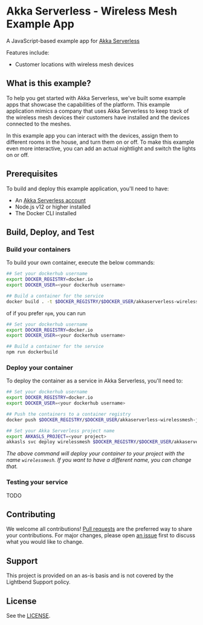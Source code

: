# Akka Serverless - Wireless Mesh Example App

A JavaScript-based example app for [Akka Serverless](https://developer.lightbend.com/docs/akka-serverless/)

Features include:

* Customer locations with wireless mesh devices

## What is this example?

To help you get started with Akka Serverless, we've built some example apps that showcase the capabilities of the platform. This example application mimics a company that uses Akka Serverless to keep track of the wireless mesh devices their customers have installed and the devices connected to the meshes.

In this example app you can interact with the devices, assign them to different rooms in the house, and turn them on or off. To make this example even more interactive, you can add an actual nightlight and switch the lights on or off. 

## Prerequisites

To build and deploy this example application, you'll need to have:

* An [Akka Serverless account](https://docs.cloudstate.com/getting-started/lightbend-account.html)
* Node.js v12 or higher installed
* The Docker CLI installed

## Build, Deploy, and Test

### Build your containers

To build your own container, execute the below commands:

```bash
## Set your dockerhub username
export DOCKER_REGISTRY=docker.io
export DOCKER_USER=<your dockerhub username>

## Build a container for the service
docker build . -t $DOCKER_REGISTRY/$DOCKER_USER/akkaserverless-wirelessmesh-javascript:latest
```

of if you prefer `npm`, you can run

```bash
## Set your dockerhub username
export DOCKER_REGISTRY=docker.io
export DOCKER_USER=<your dockerhub username>

## Build a container for the service
npm run dockerbuild
```

### Deploy your container

To deploy the container as a service in Akka Serverless, you'll need to:

```bash
## Set your dockerhub username
export DOCKER_REGISTRY=docker.io
export DOCKER_USER=<your dockerhub username>

## Push the containers to a container registry
docker push $DOCKER_REGISTRY/$DOCKER_USER/akkaserverless-wirelessmesh-javascript:latest

## Set your Akka Serverless project name
export AKKASLS_PROJECT=<your project>
akkasls svc deploy wirelessmesh $DOCKER_REGISTRY/$DOCKER_USER/akkaserverless-wirelessmesh-javascript:latest --project $AKKASLS_PROJECT
```

_The above command will deploy your container to your project with the name `wirelessmesh`. If you want to have a different name, you can change that._

### Testing your service

TODO

## Contributing

We welcome all contributions! [Pull requests](https://github.com/lightbend-labs/akkaserverless-wirelessmesh-javascript/pulls) are the preferred way to share your contributions. For major changes, please open [an issue](https://github.com/lightbend-labs/akkaserverless-wirelessmesh-javascript/issues) first to discuss what you would like to change.

## Support

This project is provided on an as-is basis and is not covered by the Lightbend Support policy.

## License

See the [LICENSE](./LICENSE).